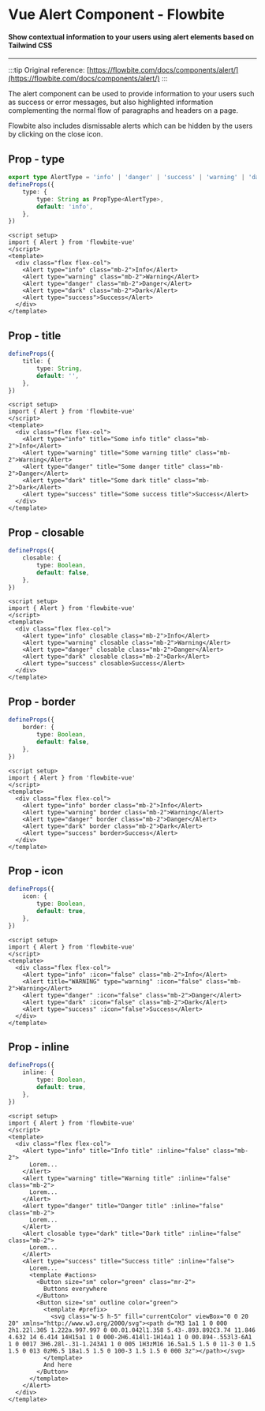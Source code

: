 <script setup>
import AlertTypeExample from './examples/AlertTypeExample.vue';
import AlertTitleExample from './examples/AlertTitleExample.vue';
import AlertClosableExample from './examples/AlertClosableExample.vue';
import AlertBorderExample from './examples/AlertBorderExample.vue';
import AlertIconExample from './examples/AlertIconExample.vue';
import AlertInlineExample from './examples/AlertInlineExample.vue';
</script>

# Vue Alert Component - Flowbite

#### Show contextual information to your users using alert elements based on Tailwind CSS

---

:::tip
Original reference: [https://flowbite.com/docs/components/alert/](https://flowbite.com/docs/components/alert/)
:::

The alert component can be used to provide information to your users such as success or error messages, but also highlighted information complementing the normal flow of paragraphs and headers on a page.

Flowbite also includes dismissable alerts which can be hidden by the users by clicking on the close icon.

## Prop - type

```typescript
export type AlertType = 'info' | 'danger' | 'success' | 'warning' | 'dark'
defineProps({
    type: {
        type: String as PropType<AlertType>,
        default: 'info',
    }, 
})
```


<AlertTypeExample />

```vue
<script setup>
import { Alert } from 'flowbite-vue'
</script>
<template>
  <div class="flex flex-col">
    <Alert type="info" class="mb-2">Info</Alert>
    <Alert type="warning" class="mb-2">Warning</Alert>
    <Alert type="danger" class="mb-2">Danger</Alert>
    <Alert type="dark" class="mb-2">Dark</Alert>
    <Alert type="success">Success</Alert>
  </div>
</template>
```

## Prop - title

```typescript
defineProps({
    title: {
        type: String,
        default: '',
    }, 
})
```


<AlertTitleExample />

```vue
<script setup>
import { Alert } from 'flowbite-vue'
</script>
<template>
  <div class="flex flex-col">
    <Alert type="info" title="Some info title" class="mb-2">Info</Alert>
    <Alert type="warning" title="Some warning title" class="mb-2">Warning</Alert>
    <Alert type="danger" title="Some danger title" class="mb-2">Danger</Alert>
    <Alert type="dark" title="Some dark title" class="mb-2">Dark</Alert>
    <Alert type="success" title="Some success title">Success</Alert>
  </div>
</template>
```

## Prop - closable

```typescript
defineProps({
    closable: {
        type: Boolean,
        default: false,
    }, 
})
```


<AlertClosableExample />

```vue
<script setup>
import { Alert } from 'flowbite-vue'
</script>
<template>
  <div class="flex flex-col">
    <Alert type="info" closable class="mb-2">Info</Alert>
    <Alert type="warning" closable class="mb-2">Warning</Alert>
    <Alert type="danger" closable class="mb-2">Danger</Alert>
    <Alert type="dark" closable class="mb-2">Dark</Alert>
    <Alert type="success" closable>Success</Alert>
  </div>
</template>
```

## Prop - border

```typescript
defineProps({
    border: {
        type: Boolean,
        default: false,
    }, 
})
```


<AlertBorderExample />

```vue
<script setup>
import { Alert } from 'flowbite-vue'
</script>
<template>
  <div class="flex flex-col">
    <Alert type="info" border class="mb-2">Info</Alert>
    <Alert type="warning" border class="mb-2">Warning</Alert>
    <Alert type="danger" border class="mb-2">Danger</Alert>
    <Alert type="dark" border class="mb-2">Dark</Alert>
    <Alert type="success" border>Success</Alert>
  </div>
</template>
```

## Prop - icon

```typescript
defineProps({
    icon: {
        type: Boolean,
        default: true,
    }, 
})
```


<AlertIconExample />

```vue
<script setup>
import { Alert } from 'flowbite-vue'
</script>
<template>
  <div class="flex flex-col">
    <Alert type="info" :icon="false" class="mb-2">Info</Alert>
    <Alert title="WARNING" type="warning" :icon="false" class="mb-2">Warning</Alert>
    <Alert type="danger" :icon="false" class="mb-2">Danger</Alert>
    <Alert type="dark" :icon="false" class="mb-2">Dark</Alert>
    <Alert type="success" :icon="false">Success</Alert>
  </div>
</template>
```

## Prop - inline

```typescript
defineProps({
    inline: {
        type: Boolean,
        default: true,
    }, 
})
```


<AlertInlineExample />

```vue
<script setup>
import { Alert } from 'flowbite-vue'
</script>
<template>
  <div class="flex flex-col">
    <Alert type="info" title="Info title" :inline="false" class="mb-2">
      Lorem...
    </Alert>
    <Alert type="warning" title="Warning title" :inline="false" class="mb-2">
      Lorem...
    </Alert>
    <Alert type="danger" title="Danger title" :inline="false" class="mb-2">
      Lorem...
    </Alert>
    <Alert closable type="dark" title="Dark title" :inline="false" class="mb-2">
      Lorem...
    </Alert>
    <Alert type="success" title="Success title" :inline="false">
      Lorem...
      <template #actions>
        <Button size="sm" color="green" class="mr-2">
          Buttons everywhere
        </Button>
        <Button size="sm" outline color="green">
          <template #prefix>
            <svg class="w-5 h-5" fill="currentColor" viewBox="0 0 20 20" xmlns="http://www.w3.org/2000/svg"><path d="M3 1a1 1 0 000 2h1.22l.305 1.222a.997.997 0 00.01.042l1.358 5.43-.893.892C3.74 11.846 4.632 14 6.414 14H15a1 1 0 000-2H6.414l1-1H14a1 1 0 00.894-.553l3-6A1 1 0 0017 3H6.28l-.31-1.243A1 1 0 005 1H3zM16 16.5a1.5 1.5 0 11-3 0 1.5 1.5 0 013 0zM6.5 18a1.5 1.5 0 100-3 1.5 1.5 0 000 3z"></path></svg>
          </template>
          And here
        </Button>
      </template>
    </Alert>
  </div>
</template>
```
